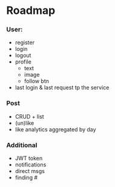 # Roadmap


### User:

- register
- login 
- logout
- profile
  - text
  - image
  - follow btn
- last login & last request tp the service

### Post 

- CRUD + list
- (un)like
- like analytics aggregated by day

### Additional

- JWT token 
- notifications
- direct msgs
- finding # 
